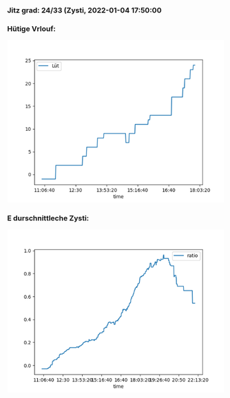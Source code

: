 ### Jitz grad: 24/33 (Zysti, 2022-01-04 17:50:00

### Hütige Vrlouf:
![Graph](Today.png)

### E durschnittleche Zysti:
![Graph](Zysti.png)